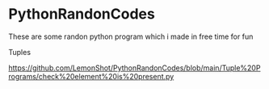 # PythonRandonCodes

These are some randon python program which i made in free time for fun

Tuples

https://github.com/LemonShot/PythonRandonCodes/blob/main/Tuple%20Programs/check%20element%20is%20present.py
